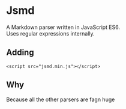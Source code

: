 # Jsmd
A Markdown parser written in JavaScript ES6.  
Uses regular expressions internally.

## Adding

    <script src="jsmd.min.js"></script>

## Why
Because all the other parsers are fagn huge
